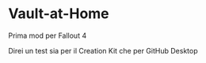 # Vault-at-Home
 Prima mod per Fallout 4

Direi un test sia per il Creation Kit che per GitHub Desktop